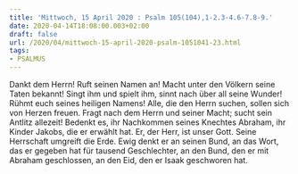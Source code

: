 ```yaml
---
title: 'Mittwoch, 15 April 2020 : Psalm 105(104),1-2.3-4.6-7.8-9.'
date: 2020-04-14T18:08:00.003+02:00
draft: false
url: /2020/04/mittwoch-15-april-2020-psalm-1051041-23.html
tags: 
- PSALMUS
---
```


Dankt dem Herrn! Ruft seinen Namen an! Macht unter den Völkern seine Taten bekannt! Singt ihm und spielt ihm, sinnt nach über all seine Wunder! Rühmt euch seines heiligen Namens! Alle, die den Herrn suchen, sollen sich von Herzen freuen. Fragt nach dem Herrn und seiner Macht; sucht sein Antlitz allezeit! Bedenkt es, ihr Nachkommen seines Knechtes Abraham, ihr Kinder Jakobs, die er erwählt hat. Er, der Herr, ist unser Gott. Seine Herrschaft umgreift die Erde. Ewig denkt er an seinen Bund, an das Wort, das er gegeben hat für tausend Geschlechter, an den Bund, den er mit Abraham geschlossen, an den Eid, den er Isaak geschworen hat.